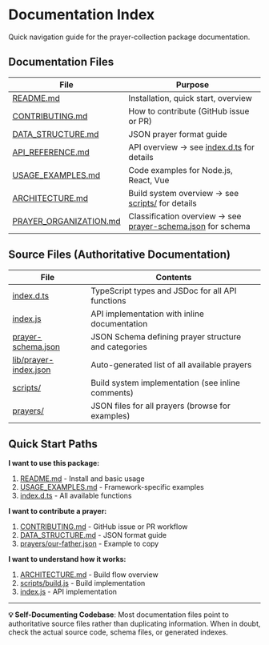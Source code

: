 # Documentation Index

Quick navigation guide for the prayer-collection package documentation.

## Documentation Files

| File | Purpose |
|------|---------|
| [README.md](../README.md) | Installation, quick start, overview |
| [CONTRIBUTING.md](../CONTRIBUTING.md) | How to contribute (GitHub issue or PR) |
| [DATA_STRUCTURE.md](DATA_STRUCTURE.md) | JSON prayer format guide |
| [API_REFERENCE.md](API_REFERENCE.md) | API overview → see [index.d.ts](../index.d.ts) for details |
| [USAGE_EXAMPLES.md](USAGE_EXAMPLES.md) | Code examples for Node.js, React, Vue |
| [ARCHITECTURE.md](ARCHITECTURE.md) | Build system overview → see [scripts/](../scripts/) for details |
| [PRAYER_ORGANIZATION.md](PRAYER_ORGANIZATION.md) | Classification overview → see [prayer-schema.json](../prayer-schema.json) for schema |

## Source Files (Authoritative Documentation)

| File | Contents |
|------|----------|
| [index.d.ts](../index.d.ts) | TypeScript types and JSDoc for all API functions |
| [index.js](../index.js) | API implementation with inline documentation |
| [prayer-schema.json](../prayer-schema.json) | JSON Schema defining prayer structure and categories |
| [lib/prayer-index.json](../lib/prayer-index.json) | Auto-generated list of all available prayers |
| [scripts/](../scripts/) | Build system implementation (see inline comments) |
| [prayers/](../prayers/) | JSON files for all prayers (browse for examples) |

## Quick Start Paths

**I want to use this package:**
1. [README.md](../README.md) - Install and basic usage
2. [USAGE_EXAMPLES.md](USAGE_EXAMPLES.md) - Framework-specific examples
3. [index.d.ts](../index.d.ts) - All available functions

**I want to contribute a prayer:**
1. [CONTRIBUTING.md](../CONTRIBUTING.md) - GitHub issue or PR workflow
2. [DATA_STRUCTURE.md](DATA_STRUCTURE.md) - JSON format guide
3. [prayers/our-father.json](../prayers/our-father.json) - Example to copy

**I want to understand how it works:**
1. [ARCHITECTURE.md](ARCHITECTURE.md) - Build flow overview
2. [scripts/build.js](../scripts/build.js) - Build implementation
3. [index.js](../index.js) - API implementation

---

**💡 Self-Documenting Codebase**: Most documentation files point to authoritative source files rather than duplicating information. When in doubt, check the actual source code, schema files, or generated indexes.
